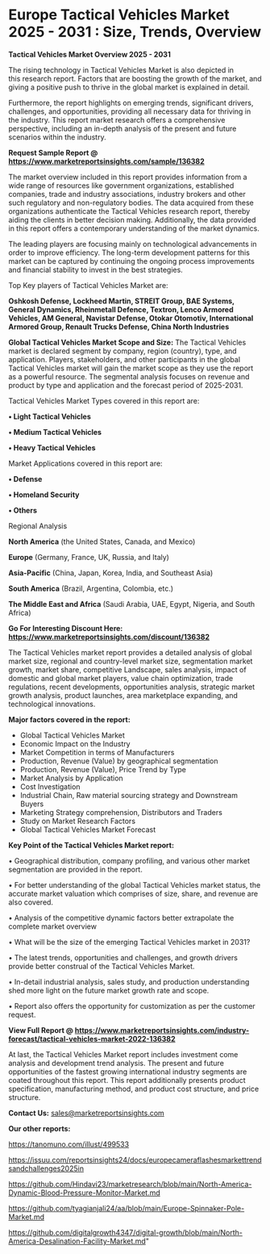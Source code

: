  # Europe Tactical Vehicles Market 2025 - 2031 : Size, Trends, Overview

<Strong> Tactical Vehicles Market Overview 2025 - 2031</strong>

The rising technology in Tactical Vehicles Market is also depicted in this research report. Factors that are boosting the growth of the market, and giving a positive push to thrive in the global market is explained in detail.

Furthermore, the report highlights on emerging trends, significant drivers, challenges, and opportunities, providing all necessary data for thriving in the industry. This report market research offers a comprehensive perspective, including an in-depth analysis of the present and future scenarios within the industry.

<strong>Request Sample Report @ <a href=https://www.marketreportsinsights.com/sample/136382>https://www.marketreportsinsights.com/sample/136382</a></strong>

The market overview included in this report provides information from a wide range of resources like government organizations, established companies, trade and industry associations, industry brokers and other such regulatory and non-regulatory bodies. The data acquired from these organizations authenticate the Tactical Vehicles research report, thereby aiding the clients in better decision making. Additionally, the data provided in this report offers a contemporary understanding of the market dynamics.

The leading players are focusing mainly on technological advancements in order to improve efficiency. The long-term development patterns for this market can be captured by continuing the ongoing process improvements and financial stability to invest in the best strategies.

Top Key players of Tactical Vehicles Market are:

<strong>Oshkosh Defense, Lockheed Martin, STREIT Group, BAE Systems, General Dynamics, Rheinmetall Defence, Textron, Lenco Armored Vehicles, AM General, Navistar Defense, Otokar Otomotiv, International Armored Group, Renault Trucks Defense, China North Industries</strong>

<strong><b>Global Tactical Vehicles Market Scope and Size:</b></strong>
The Tactical Vehicles market is declared segment by company, region (country), type, and application. Players, stakeholders, and other participants in the global Tactical Vehicles market will gain the market scope as they use the report as a powerful resource. The segmental analysis focuses on revenue and product by type and application and the forecast period of 2025-2031.

Tactical Vehicles Market Types covered in this report are:

<strong>• Light Tactical Vehicles

• Medium Tactical Vehicles

• Heavy Tactical Vehicles</strong>

Market Applications covered in this report are:

<strong>• Defense

• Homeland Security

• Others</strong> 

Regional Analysis

<strong>North America</strong> (the United States, Canada, and Mexico)

<strong>Europe</strong> (Germany, France, UK, Russia, and Italy)

<strong>Asia-Pacific</strong> (China, Japan, Korea, India, and Southeast Asia)

<strong>South America</strong> (Brazil, Argentina, Colombia, etc.)

<strong>The Middle East and Africa</strong> (Saudi Arabia, UAE, Egypt, Nigeria, and South Africa)

<strong>Go For Interesting Discount Here: <a href=https://www.marketreportsinsights.com/discount/136382>https://www.marketreportsinsights.com/discount/136382</a></strong>

The Tactical Vehicles market report provides a detailed analysis of global market size, regional and country-level market size, segmentation market growth, market share, competitive Landscape, sales analysis, impact of domestic and global market players, value chain optimization, trade regulations, recent developments, opportunities analysis, strategic market growth analysis, product launches, area marketplace expanding, and technological innovations.

<strong><b>Major factors covered in the report:</b></strong>
<ul>
  <li>Global Tactical Vehicles Market </li>
  <li>Economic Impact on the Industry</li>
  <li>Market Competition in terms of Manufacturers</li>
  <li>Production, Revenue (Value) by geographical segmentation</li>
  <li>Production, Revenue (Value), Price Trend by Type</li>
  <li>Market Analysis by Application</li>
  <li>Cost Investigation</li>
  <li>Industrial Chain, Raw material sourcing strategy and Downstream Buyers</li>
  <li>Marketing Strategy comprehension, Distributors and Traders</li>
  <li>Study on Market Research Factors</li>
  <li>Global Tactical Vehicles Market Forecast</li>
</ul>

<strong><b>Key Point of the Tactical Vehicles Market report:</b></strong>

• Geographical distribution, company profiling, and various other market segmentation are provided in the report.

• For better understanding of the global Tactical Vehicles market status, the accurate market valuation which comprises of size, share, and revenue are also covered.

• Analysis of the competitive dynamic factors better extrapolate the complete market overview

• What will be the size of the emerging Tactical Vehicles market in 2031?

• The latest trends, opportunities and challenges, and growth drivers provide better construal of the Tactical Vehicles Market.

• In-detail industrial analysis, sales study, and production understanding shed more light on the future market growth rate and scope.

• Report also offers the opportunity for customization as per the customer request.

<strong><b>View Full Report @ <a href=https://www.marketreportsinsights.com/industry-forecast/tactical-vehicles-market-2022-136382>https://www.marketreportsinsights.com/industry-forecast/tactical-vehicles-market-2022-136382</a></b></strong>


At last, the Tactical Vehicles Market report includes investment come analysis and development trend analysis. The present and future opportunities of the fastest growing international industry segments are coated throughout this report. This report additionally presents product specification, manufacturing method, and product cost structure, and price structure.

<strong>Contact Us:</strong>
sales@marketreportsinsights.com

<strong>Our other reports:</strong>

<a href=https://tanomuno.com/illust/499533>https://tanomuno.com/illust/499533</a>

<a href=https://issuu.com/reportsinsights24/docs/europecameraflashesmarkettrendsandchallenges2025in>https://issuu.com/reportsinsights24/docs/europecameraflashesmarkettrendsandchallenges2025in</a>

<a href=https://github.com/Hindavi23/marketresearch/blob/main/North-America-Dynamic-Blood-Pressure-Monitor-Market.md>https://github.com/Hindavi23/marketresearch/blob/main/North-America-Dynamic-Blood-Pressure-Monitor-Market.md</a>

<a href=https://github.com/tyagianjali24/aa/blob/main/Europe-Spinnaker-Pole-Market.md>https://github.com/tyagianjali24/aa/blob/main/Europe-Spinnaker-Pole-Market.md</a>

<a href=https://github.com/digitalgrowth4347/digital-growth/blob/main/North-America-Desalination-Facility-Market.md>https://github.com/digitalgrowth4347/digital-growth/blob/main/North-America-Desalination-Facility-Market.md</a>"
